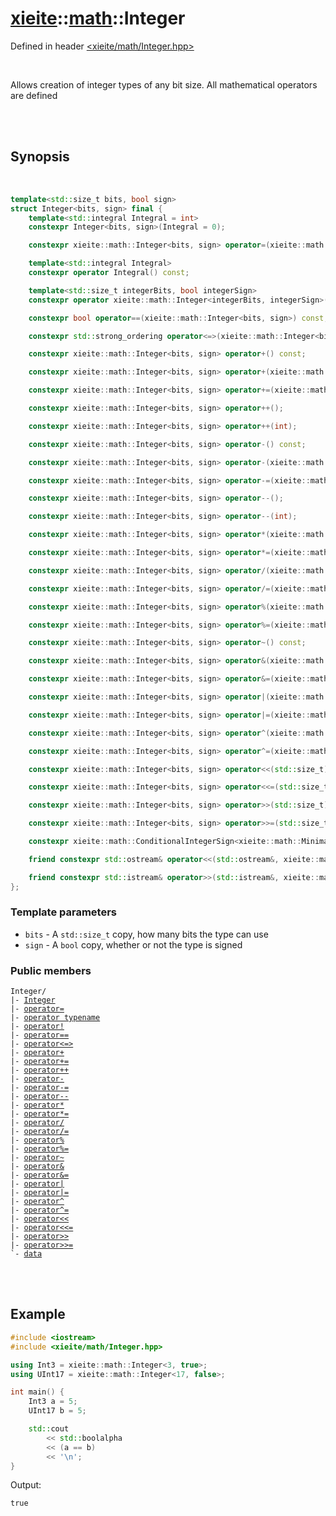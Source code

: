 # [xieite](../../README.md)::[math](../math.md)::Integer
Defined in header [<xieite/math/Integer.hpp>](../../include/xieite/math/Integer.hpp)

<br/>

Allows creation of integer types of any bit size. All mathematical operators are defined

<br/><br/>

## Synopsis

<br/>

```cpp
template<std::size_t bits, bool sign>
struct Integer<bits, sign> final {
	template<std::integral Integral = int>
	constexpr Integer<bits, sign>(Integral = 0);

	constexpr xieite::math::Integer<bits, sign> operator=(xieite::math::Integer<bits, sign>);

	template<std::integral Integral>
	constexpr operator Integral() const;

	template<std::size_t integerBits, bool integerSign>
	constexpr operator xieite::math::Integer<integerBits, integerSign>() const;

	constexpr bool operator==(xieite::math::Integer<bits, sign>) const;

	constexpr std::strong_ordering operator<=>(xieite::math::Integer<bits, sign>) const;

	constexpr xieite::math::Integer<bits, sign> operator+() const;

	constexpr xieite::math::Integer<bits, sign> operator+(xieite::math::Integer<bits, sign>) const;

	constexpr xieite::math::Integer<bits, sign> operator+=(xieite::math::Integer<bits, sign>);

	constexpr xieite::math::Integer<bits, sign> operator++();

	constexpr xieite::math::Integer<bits, sign> operator++(int);

	constexpr xieite::math::Integer<bits, sign> operator-() const;

	constexpr xieite::math::Integer<bits, sign> operator-(xieite::math::Integer<bits, sign>) const;

	constexpr xieite::math::Integer<bits, sign> operator-=(xieite::math::Integer<bits, sign>);

	constexpr xieite::math::Integer<bits, sign> operator--();

	constexpr xieite::math::Integer<bits, sign> operator--(int);

	constexpr xieite::math::Integer<bits, sign> operator*(xieite::math::Integer<bits, sign>) const;

	constexpr xieite::math::Integer<bits, sign> operator*=(xieite::math::Integer<bits, sign>);

	constexpr xieite::math::Integer<bits, sign> operator/(xieite::math::Integer<bits, sign>) const;

	constexpr xieite::math::Integer<bits, sign> operator/=(xieite::math::Integer<bits, sign>);

	constexpr xieite::math::Integer<bits, sign> operator%(xieite::math::Integer<bits, sign>) const;

	constexpr xieite::math::Integer<bits, sign> operator%=(xieite::math::Integer<bits, sign>);

	constexpr xieite::math::Integer<bits, sign> operator~() const;

	constexpr xieite::math::Integer<bits, sign> operator&(xieite::math::Integer<bits, sign>) const;

	constexpr xieite::math::Integer<bits, sign> operator&=(xieite::math::Integer<bits, sign>);

	constexpr xieite::math::Integer<bits, sign> operator|(xieite::math::Integer<bits, sign>) const;

	constexpr xieite::math::Integer<bits, sign> operator|=(xieite::math::Integer<bits, sign>);

	constexpr xieite::math::Integer<bits, sign> operator^(xieite::math::Integer<bits, sign>) const;

	constexpr xieite::math::Integer<bits, sign> operator^=(xieite::math::Integer<bits, sign>);

	constexpr xieite::math::Integer<bits, sign> operator<<(std::size_t) const;

	constexpr xieite::math::Integer<bits, sign> operator<<=(std::size_t);

	constexpr xieite::math::Integer<bits, sign> operator>>(std::size_t) const;

	constexpr xieite::math::Integer<bits, sign> operator>>=(std::size_t);

	constexpr xieite::math::ConditionalIntegerSign<xieite::math::MinimalIntegerSize<bits>, sign> data() const;

	friend constexpr std::ostream& operator<<(std::ostream&, xieite::math::Integer<bits, sign>);

	friend constexpr std::istream& operator>>(std::istream&, xieite::math::Integer<bits, sign>&);
};
```
### Template parameters
- `bits` - A `std::size_t` copy, how many bits the type can use
- `sign` - A `bool` copy, whether or not the type is signed
### Public members
<pre><code>Integer/
|- <a href="./Integer/constructor.md">Integer</a>
|- <a href="./Integer/operatorAssign.md">operator=</a>
|- <a href="./Integer/operatorCast.md">operator typename</a>
|- <a href="./Integer/operatorNot.md">operator!</a>
|- <a href="./Integer/operatorEquals.md">operator==</a>
|- <a href="./Integer/operatorSpaceship.md">operator<=></a>
|- <a href="./Integer/operatorAdd.md">operator+</a>
|- <a href="./Integer/operatorAddAssign.md">operator+=</a>
|- <a href="./Integer/operatorIncrement.md">operator++</a>
|- <a href="./Integer/operatorSubtract.md">operator-</a>
|- <a href="./Integer/operatorSubtractAssign.md">operator-=</a>
|- <a href="./Integer/operatorDecrement.md">operator--</a>
|- <a href="./Integer/operatorMultiply.md">operator*</a>
|- <a href="./Integer/operatorMultiplyAssign.md">operator*=</a>
|- <a href="./Integer/operatorDivide.md">operator/</a>
|- <a href="./Integer/operatorDivideAssign.md">operator/=</a>
|- <a href="./Integer/operatorModulo.md">operator%</a>
|- <a href="./Integer/operatorModuloAssign.md">operator%=</a>
|- <a href="./Integer/operatorBitwiseNot.md">operator~</a>
|- <a href="./Integer/operatorBitwiseAnd.md">operator&</a>
|- <a href="./Integer/operatorBitwiseNotAssign.md">operator&=</a>
|- <a href="./Integer/operatorBitwiseOr.md">operator|</a>
|- <a href="./Integer/operatorBitwiseOrAssign.md">operator|=</a>
|- <a href="./Integer/operatorBitwiseXor.md">operator^</a>
|- <a href="./Integer/operatorBitwiseXorAssign.md">operator^=</a>
|- <a href="./Integer/operatorBitwiseShiftLeft.md">operator<<</a>
|- <a href="./Integer/operatorBitwiseShiftLeftAssign.md">operator<<=</a>
|- <a href="./Integer/operatorBitwiseShiftRight.md">operator>></a>
|- <a href="./Integer/operatorBitwiseShiftRightAssign.md">operator>>=</a>
`- <a href="./Integer/data.md">data</a>
</code></pre>

<br/><br/>

## Example
```cpp
#include <iostream>
#include <xieite/math/Integer.hpp>

using Int3 = xieite::math::Integer<3, true>;
using UInt17 = xieite::math::Integer<17, false>;

int main() {
	Int3 a = 5;
	UInt17 b = 5;

	std::cout
		<< std::boolalpha
		<< (a == b)
		<< '\n';
}
```
Output:
```
true
```
